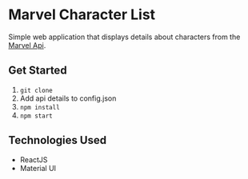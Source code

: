 # Marvel Character List
Simple web application that displays details about characters from the [Marvel Api](http://developer.marvel.com).

## Get Started

1. `git clone`
2. Add api details to config.json
3. `npm install`
4. `npm start`

## Technologies Used
* ReactJS
* Material UI